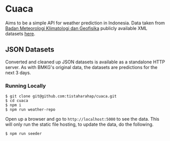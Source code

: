 # Cuaca

Aims to be a simple API for weather prediction in Indonesia. Data taken from [Badan Meteorologi Klimatologi dan Geofisika](https://www.bmkg.go.id/) publicly available XML datasets [here](http://data.bmkg.go.id/).

## JSON Datasets

Converted and cleaned up JSON datasets is available as a standalone HTTP server. As with BMKG's original data, the datasets are predictions for the next 3 days.

### Running Locally

```shell
$ git clone git@github.com:tistaharahap/cuaca.git
$ cd cuaca
$ npm i
$ npm run weather-repo
```

Open up a browser and go to `http://localhost:5000` to see the data. This will only run the static file hosting, to update the data, do the following.

```shell
$ npm run seeder
```
